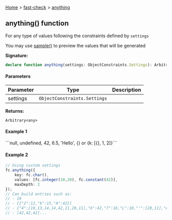 [Home](/) &gt; [fast-check](../fast-check.md) &gt; [anything](anything_1.md)

## anything() function

For any type of values following the constraints defined by `settings`

You may use [sample()](sample.md) to preview the values that will be generated

<b>Signature:</b>

```typescript
declare function anything(settings: ObjectConstraints.Settings): Arbitrary<any>;
```

#### Parameters

|  Parameter | Type | Description |
|  --- | --- | --- |
|  settings | <code>ObjectConstraints.Settings</code> |  |

<b>Returns:</b>

`Arbitrary<any>`

#### Example 1

\`\`\`<!-- -->null, undefined, 42, 6.5, 'Hello', {<!-- -->} or {<!-- -->k: \[{<!-- -->}<!-- -->, 1, 2\]<!-- -->}<!-- -->\`\`\`

#### Example 2


```typescript
// Using custom settings
fc.anything({
    key: fc.char(),
    values: [fc.integer(10,20), fc.constant(42)],
    maxDepth: 2
});
// Can build entries such as:
// - 19
// - [{"2":12,"k":15,"A":42}]
// - {"4":[19,13,14,14,42,11,20,11],"6":42,"7":16,"L":10,"'":[20,11],"e":[42,20,42,14,13,17]}
// - [42,42,42]...

```

